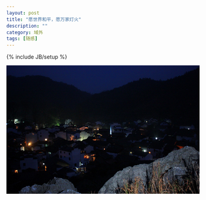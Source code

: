 ```yaml
---
layout: post
title: "愿世界和平，愿万家灯火"
description: ""
category: 域外
tags: [随感]
---
```

{% include JB/setup %}

![happy 2019](https://raw.githubusercontent.com/wuyy2007/resouce/master/webcontentpic/29e9b8d4b7dc2eab7a00ed4a86ea3c26.jpg)